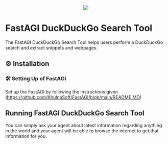 <p align=center>
<a href="https://fastagi.co"><img src=https://fastagi.co/wp-content/uploads/2023/05/FastAGI_icon.png></a>
</p>

# FastAGI DuckDuckGo Search Tool

The FastAGI DuckDuckGo Search Tool helps users perform a DuckDuckGo search and extract snippets and webpages.

## ⚙️ Installation

### 🛠 **Setting Up of FastAGI**

Set up the FastAGI by following the instructions given (https://github.com/KhulnaSoft/FastAGI/blob/main/README.MD)

## Running FastAGI DuckDuckGo Search Tool

You can simply ask your agent about latest information regarding anything in the world and your agent will be able to browse the internet to get that information for you.
